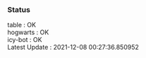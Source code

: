 ### Status


table : OK  
hogwarts : OK  
icy-bot : OK  
Latest Update : 2021-12-08 00:27:36.850952

